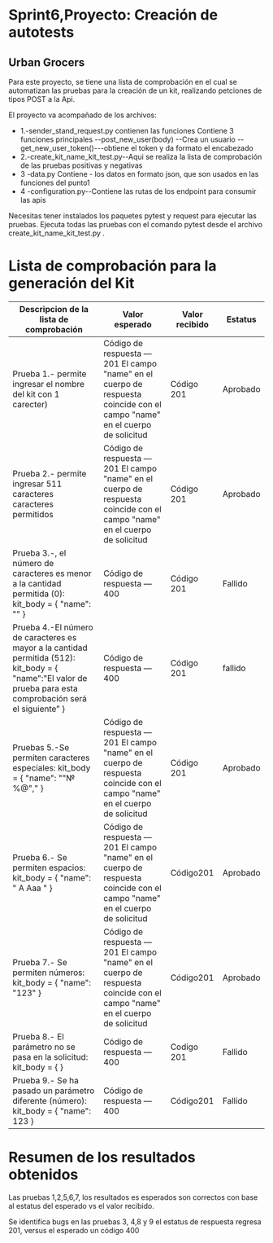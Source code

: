 ﻿# Sprint6,Proyecto: Creación de autotests
## Urban Grocers 
Para este proyecto, se tiene una lista de comprobación en el cual se automatizan las pruebas para la creación de un kit, realizando petciones de tipos POST  a la Api.

El proyecto va acompañado de los archivos: 
- 1.-sender_stand_request.py contienen las funciones 
Contiene 3 funciones principales 
--post_new_user(body) --Crea un usuario 
--get_new_user_token()---obtiene el token y da formato el encabezado
- 2.-create_kit_name_kit_test.py--Aqui se realiza la lista de comprobación de las pruebas positivas y negativas
- 3 -data.py Contiene -  los datos en formato json, que son usados en las funciones del punto1
- 4 -configuration.py--Contiene las rutas de los endpoint para consumir las apis

Necesitas tener instalados los paquetes pytest y request para ejecutar las pruebas.
Ejecuta todas las pruebas con el comando pytest desde el archivo create_kit_name_kit_test.py
.
# Lista de comprobación para la generación del Kit

|Descripcion de la lista de comprobación | Valor esperado| Valor recibido |Estatus|
|------ |------|------------|----|
|Prueba 1.- permite ingresar el nombre del kit con  1 carecter) |Código de respuesta — 201 El campo "name" en el cuerpo de respuesta coincide con el campo "name" en el cuerpo de solicitud| Código  201 |Aprobado|
|Prueba 2.- permite ingresar 511 caracteres caracteres permitidos |Código de respuesta — 201 El campo "name" en el cuerpo de respuesta coincide con el campo "name" en el cuerpo de solicitud| Código 201 |Aprobado|
| Prueba 3.-, el número de caracteres es menor a la cantidad permitida (0): kit_body = { "name": "" } | Código de respuesta — 400| Código 201 |Fallido|
| Prueba 4.-El número de caracteres es mayor a la cantidad permitida (512): kit_body = { "name":"El valor de prueba para esta comprobación será el siguiente” } |Código de respuesta — 400| Código 201 |fallido| 
| Pruebas 5.-Se permiten caracteres especiales: kit_body = { "name": ""№%@"," } |Código de respuesta — 201 El campo "name" en el cuerpo de respuesta coincide con el campo "name" en el cuerpo de solicitud  | Código 201 |Aprobado|
|Prueba 6.- Se permiten espacios: kit_body = { "name": " A Aaa " } |Código de respuesta — 201 El campo "name" en el cuerpo de respuesta coincide con el campo "name" en el cuerpo de solicitud| Código201  |Aprobado|
|Prueba 7.- Se permiten números: kit_body = { "name": "123" } |Código de respuesta — 201 El campo "name" en el cuerpo de respuesta coincide con el campo "name" en el cuerpo de solicitud| Código201  |Aprobado|
|Prueba 8.- El parámetro no se pasa en la solicitud: kit_body = { } |Código de respuesta — 400| Codigo 201 |Fallido|
|Prueba 9.- Se ha pasado un parámetro diferente (número): kit_body = { "name": 123 }|Código de respuesta — 400| Código201  |Fallido|

# Resumen de los resultados obtenidos
Las pruebas 1,2,5,6,7, los resultados es esperados son correctos con base al estatus del esperado  vs el valor recibido.

Se identifica bugs en las pruebas 3, 4,8 y 9 el estatus de respuesta regresa 201, versus el esperado un código 400

